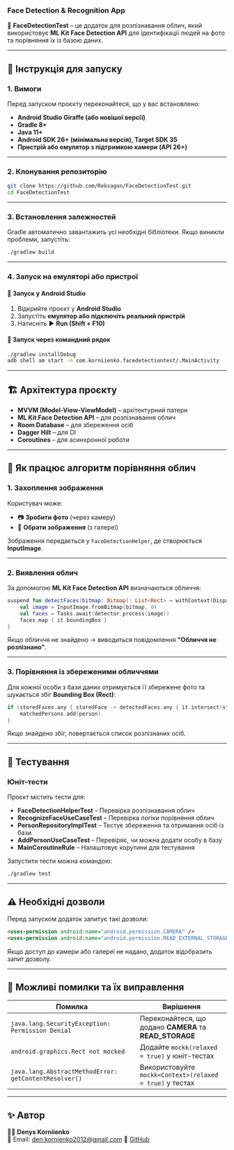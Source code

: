### **Face Detection & Recognition App**
📸 **FaceDetectionTest** – це додаток для розпізнавання облич, який використовує **ML Kit Face Detection API** для ідентифікації людей на фото та порівняння їх із базою даних.

---

## 🚀 **Інструкція для запуску**
### **1. Вимоги**
Перед запуском проєкту переконайтеся, що у вас встановлено:
- **Android Studio Giraffe (або новішої версії)**
- **Gradle 8+**
- **Java 11+**
- **Android SDK 26+ (мінімальна версія), Target SDK 35**
- **Пристрій або емулятор з підтримкою камери (API 26+)**

---

### **2. Клонування репозиторію**
```sh
git clone https://github.com/Reksagon/FaceDetectionTest.git
cd FaceDetectionTest
```

---

### **3. Встановлення залежностей**
Gradle автоматично завантажить усі необхідні бібліотеки. Якщо виникли проблеми, запустіть:
```sh
./gradlew build
```

---

### **4. Запуск на емуляторі або пристрої**
#### 🔹 **Запуск у Android Studio**  
1. Відкрийте проєкт у **Android Studio**  
2. Запустіть **емулятор або підключіть реальний пристрій**  
3. Натисніть ▶ **Run (Shift + F10)**  

#### 🔹 **Запуск через командний рядок**
```sh
./gradlew installDebug
adb shell am start -n com.korniienko.facedetectiontest/.MainActivity
```

---

## 🏗 **Архітектура проєкту**
- **MVVM (Model-View-ViewModel)** – архітектурний патерн  
- **ML Kit Face Detection API** – для розпізнавання облич  
- **Room Database** – для збереження осіб  
- **Dagger Hilt** – для DI  
- **Coroutines** – для асинхронної роботи  

---

## 🤖 **Як працює алгоритм порівняння облич**
### **1. Захоплення зображення**
Користувач може:
- 📷 **Зробити фото** (через камеру)  
- 📁 **Обрати зображення** (з галереї)  

Зображення передається у `FaceDetectionHelper`, де створюється **InputImage**.

---

### **2. Виявлення облич**
За допомогою **ML Kit Face Detection API** визначаються обличчя:
```kotlin
suspend fun detectFaces(bitmap: Bitmap): List<Rect> = withContext(Dispatchers.IO) {
    val image = InputImage.fromBitmap(bitmap, 0)
    val faces = Tasks.await(detector.process(image))
    faces.map { it.boundingBox }
}
```
Якщо обличчя не знайдено → виводиться повідомлення **"Обличчя не розпізнано"**.

---

### **3. Порівняння із збереженими обличчями**
Для кожної особи з бази даних отримується її збережене фото та шукається збіг **Bounding Box (Rect)**:
```kotlin
if (storedFaces.any { storedFace -> detectedFaces.any { it.intersect(storedFace) } }) {
    matchedPersons.add(person)
}
```
Якщо знайдено збіг, повертається список розпізнаних осіб.

---

## 🧪 **Тестування**
### **Юніт-тести**
Проєкт містить тести для:
- **FaceDetectionHelperTest** – Перевірка розпізнавання облич
- **RecognizeFaceUseCaseTest** – Перевірка логіки порівняння облич
- **PersonRepositoryImplTest** – Тестує збереження та отримання осіб із бази
- **AddPersonUseCaseTest** – Перевіряє, чи можна додати особу в базу
- **MainCoroutineRule** – Налаштовує корутини для тестування 

Запустити тести можна командою:
```sh
./gradlew test
```

---

## ⚠ **Необхідні дозволи**
Перед запуском додаток запитує такі дозволи:
```xml
<uses-permission android:name="android.permission.CAMERA" />
<uses-permission android:name="android.permission.READ_EXTERNAL_STORAGE"/>
```
Якщо доступ до камери або галереї не надано, додаток відобразить запит дозволу.

---

## 📌 **Можливі помилки та їх виправлення**
| Помилка | Вирішення |
|---------|-----------|
| `java.lang.SecurityException: Permission Denial` | Переконайтеся, що додано **CAMERA** та **READ_STORAGE** |
| `android.graphics.Rect not mocked` | Додайте `mockk(relaxed = true)` у юніт-тестах |
| `java.lang.AbstractMethodError: getContentResolver()` | Використовуйте `mockk<Context>(relaxed = true)` у тестах |

---

## ✨ **Автор**
👨‍💻 **Denys Korniienko**  
📧 Email: den.kornienko2012@gmail.com
🔗 [GitHub](https://github.com/Reksagon)  
